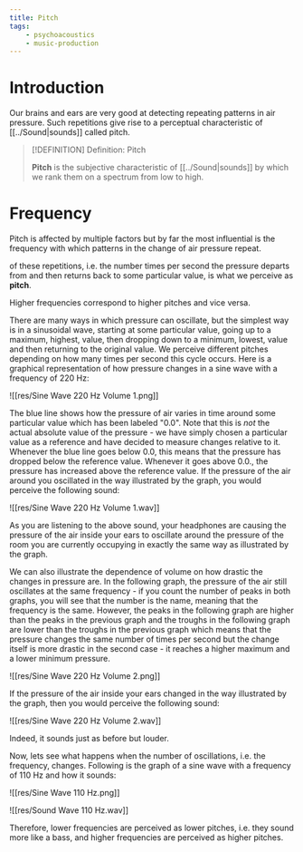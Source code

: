 ```yaml
---
title: Pitch
tags:
    - psychoacoustics
    - music-production
---
```


# Introduction

Our brains and ears are very good at detecting repeating patterns in air pressure. Such repetitions give rise to a perceptual characteristic of [[../Sound|sounds]] called pitch.

>[!DEFINITION] Definition: Pitch
>
>**Pitch** is the subjective characteristic of [[../Sound|sounds]] by which we rank them on a spectrum from low to high.
>

# Frequency

Pitch is affected by multiple factors but by far the most influential is the frequency with which patterns in the change of air pressure repeat. 

of these repetitions, i.e. the number times per second the pressure departs from and then returns back to some particular value, is what we perceive as **pitch**. 

Higher frequencies correspond to higher pitches and vice versa.

There are many ways in which pressure can oscillate, but the simplest way is in a sinusoidal wave, starting at some particular value, going up to a maximum, highest, value, then dropping down to a minimum, lowest, value and then returning to the original value. We perceive different pitches depending on how many times per second this cycle occurs. Here is a graphical representation of how pressure changes in a sine wave with a frequency of 220 Hz:

![[res/Sine Wave 220 Hz Volume 1.png]]

The blue line shows how the pressure of air varies in time around some particular value which has been labeled "0.0". Note that this is *not* the actual absolute value of the pressure - we have simply chosen a particular value as a reference and have decided to measure changes relative to it. Whenever the blue line goes below 0.0, this means that the pressure has dropped below the reference value. Whenever it goes above 0.0., the pressure has increased above the reference value. If the pressure of the air around you oscillated in the way illustrated by the graph, you would perceive the following sound:

![[res/Sine Wave 220 Hz Volume 1.wav]]

As you are listening to the above sound, your headphones are causing the pressure of the air inside your ears to oscillate around the pressure of the room you are currently occupying in exactly the same way as illustrated by the graph. 

We can also illustrate the dependence of volume on how drastic the changes in pressure are. In the following graph, the pressure of the air still oscillates at the same frequency - if you count the number of peaks in both graphs, you will see that the number is the name, meaning that the frequency is the same. However, the peaks in the following graph are higher than the peaks in the previous graph and the troughs in the following graph are lower than the troughs in the previous graph which means that the pressure changes the same number of times per second but the change itself is more drastic in the second case - it reaches a higher maximum and a lower minimum pressure.

![[res/Sine Wave 220 Hz Volume 2.png]]

If the pressure of the air inside your ears changed in the way illustrated by the graph, then you would perceive the following sound:

![[res/Sine Wave 220 Hz Volume 2.wav]]

Indeed, it sounds just as before but louder.

Now, lets see what happens when the number of oscillations, i.e. the frequency, changes. Following is the graph of a sine wave with a frequency of 110 Hz and how it sounds:

![[res/Sine Wave 110 Hz.png]]

![[res/Sound Wave 110 Hz.wav]]

Therefore, lower frequencies are perceived as lower pitches, i.e. they sound more like a bass, and higher frequencies are perceived as higher pitches.
